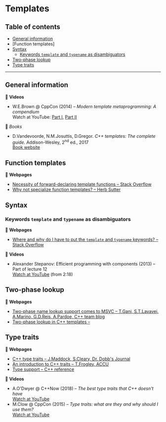 # Templates

## Table of contents

* [General information](#general-information)
* [Function templates]
* [Syntax](#syntax)
	* [Keywords `template` and `typename` as disambiguators](#keywords-template-and-typename-as-disambiguators)
* [Two-phase lookup](#two-phase-lookup)
* [Type traits](#type-traits)

---

## General information

:movie_camera: **Videos**

* W.E.Brown @ CppCon (2014) &ndash; *Modern template metaprogramming: A compendium*\
Watch at YouTube: [Part I](https://www.youtube.com/watch?v=Am2is2QCvxY), [Part II](https://www.youtube.com/watch?v=a0FliKwcwXE)

:book: *Books*

* D.Vandevoorde, N.M.Josuttis, D.Gregor. *C++ templates: The complete guide.* Addison-Wesley, 2<sup>nd</sup> ed., 2017\
[Book website](http://www.tmplbook.com/)

## Function templates

:link: **Webpages**

* [Necessity of forward-declaring template functions &ndash; Stack Overflow](https://stackoverflow.com/questions/7255281/necessity-of-forward-declaring-template-functions)
* [Why not specialize function templates? &ndash; Herb Sutter](http://www.gotw.ca/publications/mill17.htm)

## Syntax

### Keywords `template` and `typename` as disambiguators

:link: **Webpages**

* [Where and why do I have to put the `template` and `typename` keywords? &ndash; Stack Overflow](https://stackoverflow.com/a/613132/1625187)

:movie_camera: **Videos**

* Alexander Stepanov: Efficient programming with components (2013) &ndash; Part of lecture 12\
[Watch at YouTube](https://www.youtube.com/watch?v=revYKQKg-eo&t=138) (from 2:18)

## Two-phase lookup

:link: **Webpages**

* [Two-phase name lookup support comes to MSVC &ndash; T.Gani, S.T.Lavavej, A.Marino, G.D.Reis, A.Pardoe, C++ team blog](https://devblogs.microsoft.com/cppblog/two-phase-name-lookup-support-comes-to-msvc/)
* [Two-phase lookup in C++ templates &ndash; ](https://www.gonwan.com/2014/12/12/two-phase-lookup-in-c-templates/)

## Type traits

:link: **Webpages**

* [C++ type traits &ndash; J.Maddock, S.Cleary, Dr. Dobb's Journal](http://www.drdobbs.com/cpp/c-type-traits/184404270)
* [An introduction to C++ traits &ndash; T.Frogley, ACCU](https://accu.org/index.php/journals/442)
* [Type support &ndash; C++ reference](https://en.cppreference.com/w/cpp/types)

:movie_camera: **Videos**

* A.O'Dwyer @ C++Now (2018) &ndash; *The best type traits that C++ doesn't have*\
[Watch at YouTube](https://www.youtube.com/watch?v=MWBfmmg8-Yo)
* M.Clow @ CppCon (2015) &ndash; *Type traits: what are they and why should I use them?*\
[Watch at YouTube](https://www.youtube.com/watch?v=VvbTP_k_Df4)

<!--
http://www.gotw.ca/publications/mxc++-item-4.htm
https://stackoverflow.com/questions/281725/template-specialization-based-on-inherit-class
https://www.codeproject.com/Articles/268849/An-Idiots-Guide-to-Cplusplus-Templates-Part-2
https://www.hackcraft.net/cpp/templateinheritance/
 -->
